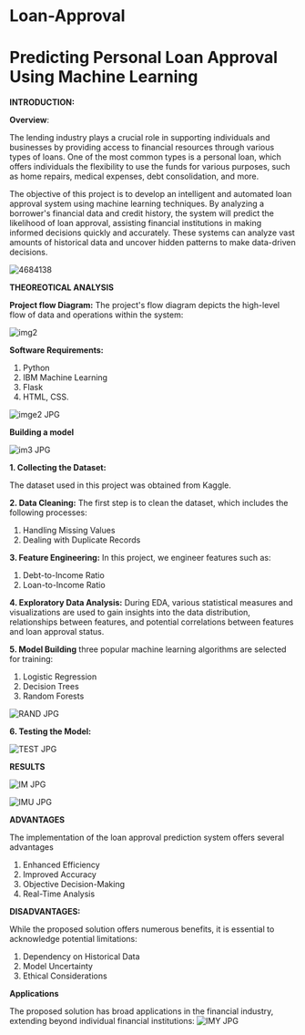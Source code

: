 # Loan-Approval
# Predicting Personal Loan Approval Using Machine Learning

**INTRODUCTION:**

**Overview**:

The lending industry plays a crucial role in supporting individuals and businesses by providing access to financial resources through various types of loans. One of the most common types is a personal loan, which offers individuals the flexibility to use the funds for various purposes, such as home repairs, medical expenses, debt consolidation, and more.

The objective of this project is to develop an intelligent and automated loan approval system using machine learning techniques. By analyzing a borrower's financial data and credit history, the system will predict the likelihood of loan approval, assisting financial institutions in making informed decisions quickly and accurately. These systems can analyze vast amounts of historical data and uncover hidden patterns to make data-driven decisions.

![4684138](https://github.com/Prediction-of-Loan-Approval-ML/Loan-Approval/assets/80556383/25cd75b2-bd60-46de-891d-ac1dd71029c1)

**THEOREOTICAL ANALYSIS**

**Project flow Diagram:**
The project's flow diagram depicts the high-level flow of data and operations within the system:

![img2](https://github.com/Prediction-of-Loan-Approval-ML/Loan-Approval/assets/80556383/fbe75b44-ea0b-4db8-85f1-affbfd77df26)

**Software Requirements:**

1. Python
2. IBM Machine Learning
3. Flask
4. HTML, CSS.

![imge2 JPG](https://github.com/Prediction-of-Loan-Approval-ML/Loan-Approval/assets/80556383/9b9af16b-dfef-4439-89b0-e62f5f88781e)

**Building a model**

![im3 JPG](https://github.com/Prediction-of-Loan-Approval-ML/Loan-Approval/assets/80556383/14c0366a-65cf-435f-b75a-e60a154eb5ab)

**1. Collecting the Dataset:**

The dataset used in this project was obtained from Kaggle. 

**2. Data Cleaning:**
The first step is to clean the dataset, which includes the following processes:
1.	Handling Missing Values 
2.	Dealing with Duplicate Records

**3. Feature Engineering:**
In this project, we engineer features such as:
1.	Debt-to-Income Ratio
2.	Loan-to-Income Ratio

**4. Exploratory Data Analysis:**
During EDA, various statistical measures and visualizations are used to gain insights into the data distribution, relationships between features, and potential correlations between features and loan approval status.

**5. Model Building**
three popular machine learning algorithms are selected for training:
1.	Logistic Regression
2.	Decision Trees
3.	Random Forests

![RAND JPG](https://github.com/Prediction-of-Loan-Approval-ML/Loan-Approval/assets/80556383/8f592a19-90dc-48c6-836a-4d46e9914c99)

**6. Testing the Model:**

![TEST JPG](https://github.com/Prediction-of-Loan-Approval-ML/Loan-Approval/assets/80556383/9ffdc14e-285a-41d5-89df-a48d578dce58)

**RESULTS**

![IM JPG](https://github.com/Prediction-of-Loan-Approval-ML/Loan-Approval/assets/80556383/57df2d20-1e85-4ca6-8f29-503725d11856)

![IMU JPG](https://github.com/Prediction-of-Loan-Approval-ML/Loan-Approval/assets/80556383/1f56bf21-a575-459b-8da0-e24cc5c6fdab)

**ADVANTAGES**

The implementation of the loan approval prediction system offers several advantages
1.	Enhanced Efficiency
2.	Improved Accuracy
3.	Objective Decision-Making
4.	Real-Time Analysis

**DISADVANTAGES:**

While the proposed solution offers numerous benefits, it is essential to acknowledge potential limitations:
1.	Dependency on Historical Data
2.	Model Uncertainty
3.	Ethical Considerations

**Applications**

The proposed solution has broad applications in the financial industry, extending beyond individual financial institutions:
![IMY JPG](https://github.com/Prediction-of-Loan-Approval-ML/Loan-Approval/assets/80556383/88d09a73-7a25-44fc-9ab4-c2407ab6239b)
